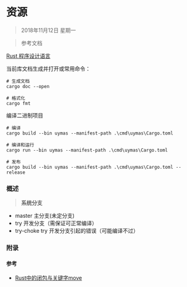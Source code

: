 # 资源

> 2018年11月12日 星期一



> 参考文档

[Rust 程序设计语言](https://kaisery.github.io/trpl-zh-cn/)





当前库文档生成并打开或常用命令：

```shell
# 生成文档
cargo doc --open

# 格式化
cargo fmt
```



编译二进制项目

```shell
# 编译
cargo build --bin uymas --manifest-path .\cmd\uymas\Cargo.toml

# 编译和运行
cargo run --bin uymas --manifest-path .\cmd\uymas\Cargo.toml

# 发布
cargo build --bin uymas --manifest-path .\cmd\uymas\Cargo.toml --release
```





### 概述



> **系统分支**

- master           主分支(未定分支)
- try                   开发分支（需保证可正常编译）
- try-choke       try 开发分支引起的错误（可能编译不过）







### 附录

#### 参考

- [Rust中的闭包与关键字move](https://zhuanlan.zhihu.com/p/341815515)
